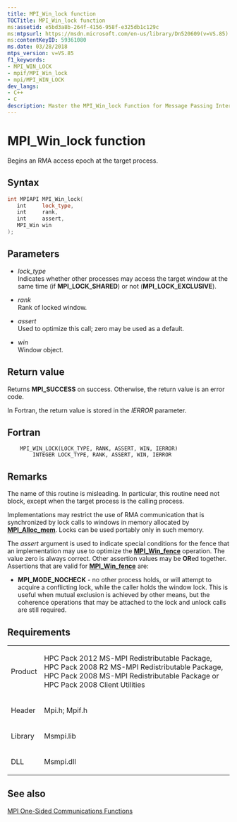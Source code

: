 ```yaml
---
title: MPI_Win_lock function
TOCTitle: MPI_Win_lock function
ms:assetid: e5bd3a8b-264f-4156-958f-e325db1c129c
ms:mtpsurl: https://msdn.microsoft.com/en-us/library/Dn520609(v=VS.85)
ms:contentKeyID: 59361080
ms.date: 03/28/2018
mtps_version: v=VS.85
f1_keywords:
- MPI_WIN_LOCK
- mpif/MPI_Win_lock
- mpi/MPI_WIN_LOCK
dev_langs:
- C++
- C
description: Master the MPI_Win_lock Function for Message Passing Interface on Microsoft's platform. Optimize RMA access epochs & enhance communication.
---
```


# MPI\_Win\_lock function

Begins an RMA access epoch at the target process.

## Syntax

``` c++
int MPIAPI MPI_Win_lock(
   int     lock_type,
   int     rank,
   int     assert,
   MPI_Win win
);
```

## Parameters

  - *lock\_type*  
    Indicates whether other processes may access the target window at the same time (if **MPI\_LOCK\_SHARED**) or not (**MPI\_LOCK\_EXCLUSIVE**).

  - *rank*  
    Rank of locked window.

  - *assert*  
    Used to optimize this call; zero may be used as a default.

  - *win*  
    Window object.

## Return value

Returns **MPI\_SUCCESS** on success. Otherwise, the return value is an error code.

In Fortran, the return value is stored in the *IERROR* parameter.

## Fortran

``` FORTRAN
    MPI_WIN_LOCK(LOCK_TYPE, RANK, ASSERT, WIN, IERROR)
        INTEGER LOCK_TYPE, RANK, ASSERT, WIN, IERROR
```

## Remarks

The name of this routine is misleading.  In particular, this routine need not block, except when the target process is the calling process.

Implementations may restrict the use of RMA communication that is synchronized by lock calls to windows in memory allocated by [**MPI\_Alloc\_mem**](mpi-alloc-mem-function.md). Locks can be used portably only in such memory.

The *assert* argument is used to indicate special conditions for the fence that an implementation may use to optimize the [**MPI\_Win\_fence**](mpi-win-fence-function.md) operation.  The value zero is always correct.  Other assertion values may be **OR**ed together.  Assertions that are valid for [**MPI\_Win\_fence**](mpi-win-fence-function.md) are:

- **MPI\_MODE\_NOCHECK** - no other process holds, or will attempt to acquire a conflicting lock, while the caller holds the window lock. This is useful when mutual exclusion is achieved by other means, but the coherence operations that may be attached to the lock and unlock calls are still required.


## Requirements

<table>
<colgroup>
<col/>
<col/>
</colgroup>
<tbody>
<tr class="odd">
<td><p>Product</p></td>
<td><p>HPC Pack 2012 MS-MPI Redistributable Package, HPC Pack 2008 R2 MS-MPI Redistributable Package, HPC Pack 2008 MS-MPI Redistributable Package or HPC Pack 2008 Client Utilities</p></td>
</tr>
<tr class="even">
<td><p>Header</p></td>
<td>Mpi.h;
Mpif.h</td>
</tr>
<tr class="odd">
<td><p>Library</p></td>
<td>Msmpi.lib</td>
</tr>
<tr class="even">
<td><p>DLL</p></td>
<td>Msmpi.dll</td>
</tr>
</tbody>
</table>


## See also

[MPI One-Sided Communications Functions](mpi-one-sided-communications-functions.md)


